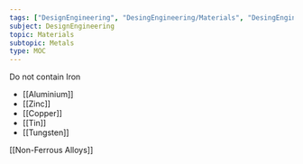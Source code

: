 ```yaml
---
tags: ["DesignEngineering", "DesingEngineering/Materials", "DesingEngineering/Materials/Metals"]
subject: DesignEngineering
topic: Materials
subtopic: Metals
type: MOC
---
```


Do not contain Iron

 - [[Aluminium]]
 - [[Zinc]]
 - [[Copper]]
 - [[Tin]]
 - [[Tungsten]]

[[Non-Ferrous Alloys]]